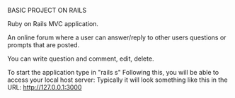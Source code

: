 BASIC PROJECT ON RAILS

Ruby on Rails MVC application.

An online forum where a user can answer/reply to other users questions or prompts that are posted.

You can write question and comment, edit, delete.

To start the application type in "rails s"
Following this, you will be able to access your local host server:
Typically it will look something like this in the URL: http://127.0.0.1:3000
